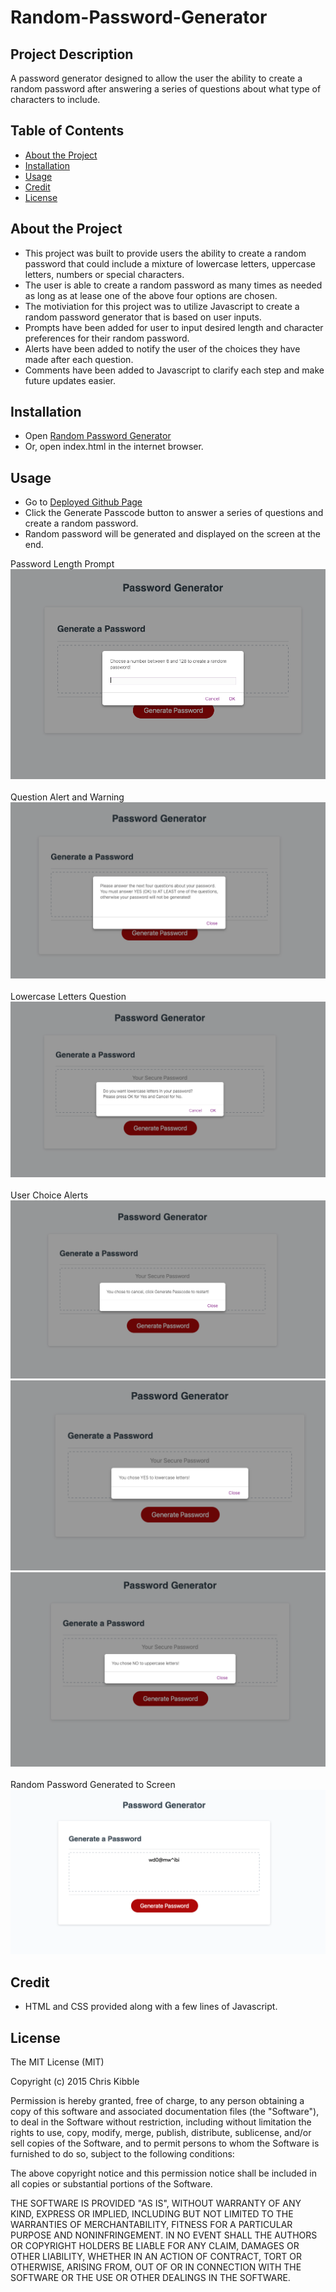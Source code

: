 # Random-Password-Generator

## Project Description

A password generator designed to allow the user the ability to create a random password after answering a series of questions about what type of characters to include.

## Table of Contents 

- [About the Project](#about-the-project)
- [Installation](#installation)
- [Usage](#usage)
- [Credit](#credit)
- [License](#license)

## About the Project

- This project was built to provide users the ability to create a random password that could include a mixture of lowercase letters, uppercase letters, numbers or special characters.
- The user is able to create a random password as many times as needed as long as at lease one of the above four options are chosen.
- The motiviation for this project was to utilize Javascript to create a random password generator that is based on user inputs.
- Prompts have been added for user to input desired length and character preferences for their random password.
- Alerts have been added to notify the user of the choices they have made after each question.
- Comments have been added to Javascript to clarify each step and make future updates easier.

## Installation

- Open [Random Password Generator](https://twashke.github.io/Random-Password-Generator/) 
- Or, open index.html in the internet browser.

## Usage

- Go to [Deployed Github Page](https://twashke.github.io/Random-Password-Generator/)
- Click the Generate Passcode button to answer a series of questions and create a random password.
- Random password will be generated and displayed on the screen at the end.

Password Length Prompt \
![Password Length Prompt](Assets/images/password_length_prompt.png) \
\
Question Alert and Warning \
![Question Alert and Warning](Assets/images/upcoming_questions_alert.png) \
\
Lowercase Letters Question \
![Lowercase Letters Question](Assets/images/lowecase_letters_confirm.png) \
\
User Choice Alerts \
![You chose Cancel](Assets/images/cancel_alert.png) \
![You chose YES](Assets/images/yes_alert.png) \
![You chose NO](Assets/images/no_alert.png) \
\
Random Password Generated to Screen \
![Random Password Generated](Assets/images/random_password_generated.png) 

## Credit

- HTML and CSS provided along with a few lines of Javascript.

## License

The MIT License (MIT)

Copyright (c) 2015 Chris Kibble

Permission is hereby granted, free of charge, to any person obtaining a copy of this software and associated documentation files (the "Software"), to deal in the Software without restriction, including without limitation the rights to use, copy, modify, merge, publish, distribute, sublicense, and/or sell copies of the Software, and to permit persons to whom the Software is furnished to do so, subject to the following conditions:

The above copyright notice and this permission notice shall be included in all copies or substantial portions of the Software.

THE SOFTWARE IS PROVIDED "AS IS", WITHOUT WARRANTY OF ANY KIND, EXPRESS OR IMPLIED, INCLUDING BUT NOT LIMITED TO THE WARRANTIES OF MERCHANTABILITY, FITNESS FOR A PARTICULAR PURPOSE AND NONINFRINGEMENT. IN NO EVENT SHALL THE AUTHORS OR COPYRIGHT HOLDERS BE LIABLE FOR ANY CLAIM, DAMAGES OR OTHER LIABILITY, WHETHER IN AN ACTION OF CONTRACT, TORT OR OTHERWISE, ARISING FROM, OUT OF OR IN CONNECTION WITH THE SOFTWARE OR THE USE OR OTHER DEALINGS IN THE SOFTWARE.